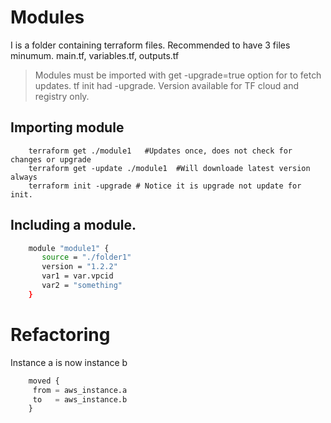 # Modules
 I is a folder containing terraform files. Recommended to have 3 files minumum. main.tf, variables.tf, outputs.tf
> Modules must be imported with get -upgrade=true option for to fetch updates. 
>  tf init had -upgrade. Version available for TF cloud and registry only.
## Importing module
```shell
    terraform get ./module1   #Updates once, does not check for changes or upgrade
    terraform get -update ./module1  #Will downloade latest version always
    terraform init -upgrade # Notice it is upgrade not update for init.
```

## Including a module.
 ```bash
     module "module1" {
        source = "./folder1"
        version = "1.2.2"
        var1 = var.vpcid
        var2 = "something"
     }
 ```

# Refactoring
 Instance a is now instance b
```terraform
    moved {
     from = aws_instance.a
     to   = aws_instance.b
    }
```